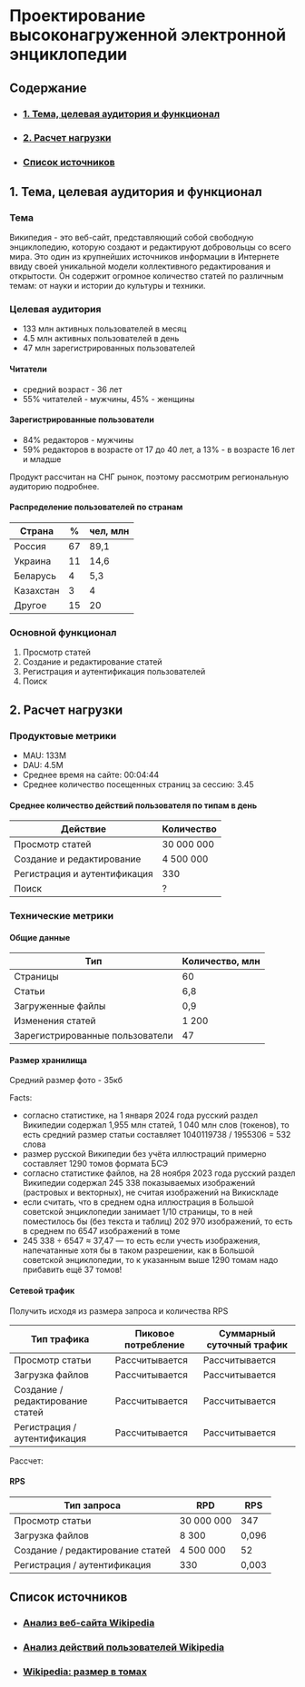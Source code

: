 # Проектирование высоконагруженной электронной энциклопедии

## Содержание

- ### [1. Тема, целевая аудитория и функционал](#1_part)
- ### [2. Расчет нагрузки](#2_part)
- ### [Список источников](#sources)

## 1. Тема, целевая аудитория и функционал <a name="1_part"></a>

### Тема

Википедия - это веб-сайт, представляющий собой свободную энциклопедию, которую создают и редактируют добровольцы со всего мира. Это один из крупнейших источников информации в Интернете ввиду своей уникальной модели коллективного редактирования и открытости. Он содержит огромное количество статей по различным темам: от науки и истории до культуры и техники.

### Целевая аудитория

- 133 млн активных пользователей в месяц
- 4.5 млн активных пользователей в день
- 47 млн зарегистрированных пользователей

#### Читатели

- средний возраст - 36 лет
- 55% читателей - мужчины, 45% - женщины

#### Зарегистрированные пользователи

- 84% редакторов - мужчины
- 59% редакторов в возрасте от 17 до 40 лет, а 13% - в возрасте 16 лет и младше

Продукт рассчитан на СНГ рынок, поэтому рассмотрим региональную аудиторию подробнее.

#### Распределение пользователей по странам

| Страна    | %  | чел, млн |
|-----------|----|----------|
| Россия    | 67 | 89,1     |
| Украина   | 11 | 14,6     |
| Беларусь  | 4  | 5,3      |
| Казахстан | 3  | 4        |
| Другое    | 15 | 20       |


### Основной функционал

1. Просмотр статей
2. Создание и редактирование статей
3. Регистрация и аутентификация пользователей
4. Поиск

## 2. Расчет нагрузки <a name="2_part"></a>

### Продуктовые метрики

- MAU: 133M
- DAU: 4.5M
- Среднее время на сайте: 00:04:44
- Среднее количество посещенных страниц за сессию: 3.45

#### Среднее количество действий пользователя по типам в день

| Действие                     | Количество  |
|------------------------------|-------------|
| Просмотр статей              | 30 000 000  |
| Создание и редактирование    | 4 500 000   |
| Регистрация и аутентификация | 330         |
| Поиск                        | ?           |

### Технические метрики

#### Общие данные 

| Тип                             | Количество, млн |
|---------------------------------|-----------------|
| Страницы                        | 60              |
| Статьи                          | 6,8             |
| Загруженные файлы               | 0,9             |
| Изменения статей                | 1 200           |
| Зарегистрированные пользователи | 47              |

#### Размер хранилища

Средний размер фото - 35кб

Facts:

- согласно статистике, на 1 января 2024 года русский раздел Википедии содержал 1,955 млн статей, 1 040 млн слов (токенов), то есть средний размер статьи составляет 1040119738 / 1955306 = 532 слова
- размер русской Википедии без учёта иллюстраций примерно составляет 1290 томов формата БСЭ
- согласно статистике файлов, на 28 ноября 2023 года русский раздел Википедии содержал 245 338 показываемых изображений (растровых и векторных), не считая изображений на Викискладе
- если считать, что в среднем одна иллюстрация в Большой советской энциклопедии занимает 1/10 страницы, то в ней поместилось бы (без текста и таблиц) 202 970 изображений, то есть в среднем по 6547 изображений в томе
- 245 338 ÷ 6547 ≈ 37,47 — то есть если учесть изображения, напечатанные хотя бы в таком разрешении, как в Большой советской энциклопедии, то к указанным выше 1290 томам надо прибавить ещё 37 томов!

#### Сетевой трафик

Получить исходя из размера запроса и количества RPS

| Тип трафика | Пиковое потребление | Суммарный суточный трафик |
|-------------|---------------------|---------------------------|
| Просмотр статьи                  | Рассчитывается | Рассчитывается |
| Загрузка файлов                  | Рассчитывается | Рассчитывается |
| Создание / редактирование статей | Рассчитывается | Рассчитывается |
| Регистрация / аутентификация     | Рассчитывается | Рассчитывается |

Рассчет:

#### RPS
| Тип запроса                      | RPD        | RPS   |
|----------------------------------|------------|-------|
| Просмотр статьи                  | 30 000 000 | 347  |
| Загрузка файлов                  | 8 300      | 0,096 |
| Создание / редактирование статей | 4 500 000  | 52    |
| Регистрация / аутентификация     | 330        | 0,003 |


## Список источников <a name="sources"></a>

- ### [Анализ веб-сайта Wikipedia](https://www.similarweb.com/ru/website/ru.wikipedia.org/)
- ### [Анализ действий пользователей Wikipedia](https://pageviews.wmcloud.org/siteviews/?platform=all-access&source=pageviews&agent=user&start=2024-01-25&end=2024-02-25&sites=ru.wikipedia.org)
- ### [Wikipedia: размер в томах](https://ru.wikipedia.org/wiki/%D0%92%D0%B8%D0%BA%D0%B8%D0%BF%D0%B5%D0%B4%D0%B8%D1%8F:%D0%A0%D0%B0%D0%B7%D0%BC%D0%B5%D1%80_%D0%B2_%D1%82%D0%BE%D0%BC%D0%B0%D1%85#:~:text=%D0%A1%D0%B5%D0%B3%D0%BE%D0%B4%D0%BD%D1%8F%20%D0%B2%20%D1%80%D1%83%D1%81%D1%81%D0%BA%D0%BE%D0%BC%20%D1%80%D0%B0%D0%B7%D0%B4%D0%B5%D0%BB%D0%B5%20%D0%92%D0%B8%D0%BA%D0%B8%D0%BF%D0%B5%D0%B4%D0%B8%D0%B8,1040119738%20%2F%201955306%20%3D%20532%20%D1%81%D0%BB%D0%BE%D0%B2%D0%B0.)